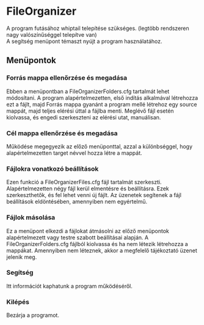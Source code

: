 # FileOrganizer
A program futásához whiptail telepítése szükséges. (legtöbb rendszeren nagy valószínűséggel telepítve van)<br>
A segítség menüpont témaszt nyújt a program használatához.<br>
## Menüpontok
### Forrás mappa ellenőrzése és megadása
Ebben a menüpontban a FileOrganizerFolders.cfg tartalmát lehet módosítani. A program alapértelmezetten, első indítás alkalmával létrehozza ezt a fájlt, majd Forrás mappa gyanánt a program mellé létrehoz egy source mappát, majd teljes elérési úttal a fájlba menti. Meglévő fájl esetén kiolvassa, és engedi szerkeszteni az elérési utat, manuálisan.
### Cél mappa ellenőrzése és megadása
Működése megegyezik az előző menüponttal, azzal a különbséggel, hogy alapértelmezetten target névvel hozza létre a mappát.
### Fájlokra vonatkozó beállítások
Ezen funkció a FileOrganizerFiles.cfg fájl tartalmát szerkeszti. Alapértelmezetten négy fájl kerül elmentésre és beállításra. Ezek szerkeszthetők, és fel lehet venni új fájlt. Az üzenetek segítenek a fájl beállítások eldöntésében, amennyiben nem egyértelmű.
### Fájlok másolása
Ez a menüpont elkezdi a fájlokat átmásolni az előző menüpontok alapértelmezett vagy testre szabott beállításai alapján. A FileOrganizerFolders.cfg fájlból kiolvassa és ha nem létezik létrehozza a mappákat. Amennyiben nem léteznek, akkor a megfelelő tájékoztató üzenet jelenik meg.
### Segítség
Itt információt kaphatunk a program működéséről. 
### Kilépés
Bezárja a programot.
